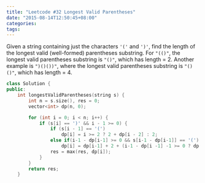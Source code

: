 ```yaml
---
title: "Leetcode #32 Longest Valid Parentheses"
date: "2015-08-14T12:50:45+08:00"
categories:
tags:
---
```


                                            
Given a string containing just the characters <code>'('</code> and <code>')'</code>, find the length of the longest valid (well-formed) parentheses substring.
For <code>"(()"</code>, the longest valid parentheses substring is <code>"()"</code>, which has length = 2.
Another example is <code>")()())"</code>, where the longest valid parentheses substring is
<code>"()()"</code>, which has length = 4.


```cpp
class Solution {
public:
    int longestValidParentheses(string s) {
        int n = s.size(), res = 0;
        vector<int> dp(n, 0);

        for (int i = 0; i < n; i++) {
            if (s[i] == ')' && i - 1 >= 0) {
                if (s[i - 1] == '(')
                    dp[i] = i >= 2 ? 2 + dp[i - 2] : 2;
                else if(i-1 - dp[i-1] >= 0 && s[i-1 - dp[i-1]] == '(')
                    dp[i] = dp[i-1] + 2 + (i-1 - dp[i -1] -1 >= 0 ? dp[i-1 - dp[i -1] -1] : 0);
                res = max(res, dp[i]);
            }
        }
        return res;
    }
